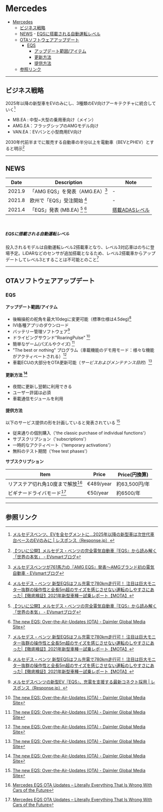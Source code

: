 # Mercedes


<!-- @import "[TOC]" {cmd="toc" depthFrom=1 depthTo=6 orderedList=false} -->

<!-- code_chunk_output -->

- [Mercedes](#mercedes)
  - [ビジネス戦略](#ビジネス戦略)
  - [NEWS](#news)
        - [EQSに搭載される自動運転レベル](#eqsに搭載される自動運転レベル)
  - [OTAソフトウェアアップデート](#otaソフトウェアアップデート)
    - [EQS](#eqs)
      - [アップデート範囲/アイテム](#アップデート範囲アイテム)
      - [更新方法 ](#更新方法-n4)
      - [提供方法](#提供方法)
  - [参照リンク](#参照リンク)

<!-- /code_chunk_output -->

---

## ビジネス戦略

2025年以降の新型車をEVのみにし、3種類のEV向けアーキテクチャに統合していく[^B1]
- MB.EA : 中型~大型の乗用車向け（メイン）
- AMG.EA：フラッグシップのAMGモデル向け
- VAN.EA：EVバンと小型商用EV向け

2030年代前半までに販売する自動車の半分以上を電動車（BEVとPHEV）とすると明示[^B2]

[^B1]: [メルセデスベンツ、EVを全セグメントに…2025年以降の新型車は次世代車台ベースのEVのみに | レスポンス（Response.jp）](https://response.jp/article/2021/07/26/348017.html)

[^B2]:  [【ついに公開】メルセデス・ベンツの完全電気自動車『EQS』から読み解く「世界の本気」 - EVsmartブログ](https://blog.evsmart.net/mercedes-benz/eqs/mercedes-benz-eqs-specs-revealed/)

---

## NEWS

| Date   | Description                      | Note                                             |
| ------ | -------------------------------- | ------------------------------------------------ |
| 2021.9 | 「AMG EQS」を発表（AMG.EA）[^N3] | -                                                |
| 2021.8 | 欧州で「EQS」受注開始 [^N2]      | -                                                |
| 2021.4 | 「EQS」発表 (MB.EA) [^N1] [^N4]       | [搭載ADASレベル](#EQSに搭載される自動運転レベル) |

<br>

##### EQSに搭載される自動運転レベル

投入されるモデルは自動運転レベル2搭載車となり、レベル3対応車はのちに登場予定。LiDARなどのセンサが追加搭載となるため、レベル2搭載車からアップデートしてレベル3とすることは不可能とのこと[^N2]

[^N1]: [【ついに公開】メルセデス・ベンツの完全電気自動車『EQS』から読み解く「世界の本気」 - EVsmartブログ](https://blog.evsmart.net/mercedes-benz/eqs/mercedes-benz-eqs-specs-revealed/)
[^N2]: [メルセデス・ベンツ 新型EQSはフル充電で780km走行可！ 注目は巨大モニター抜群の操作性と全長5m超のサイズを感じさせない運転のしやすさにあった|【徹底検証】2021年新型車種ー試乗レポート【MOTA】](https://autoc-one.jp/mercedes-benz/s-class/report-5011171/)
[^N3]: [メルセデスベンツが761馬力の『AMG EQS』発表〜AMGブランド初の電気自動車 - EVsmartブログ](https://blog.evsmart.net/mercedes-benz/eqs/2022-mercedes-amg-eqs-revealed/)
[^N4]:[The new EQS: Over-the-Air-Updates (OTA) - Daimler Global Media Site](https://media.daimler.com/marsMediaSite/en/instance/ko/The-new-EQS-Over-the-Air-Updates-OTA.xhtml?oid=49582673)


---

## OTAソフトウェアアップデート

### EQS

#### アップデート範囲/アイテム

- 後輪操舵の舵角を最大10degに変更可能（標準仕様は4.5deg)[^ota1]
- IVI各種アプリのダウンロード
- バッテリー管理ソフトウェア[^ota2]
- ドライビングサウンド"RoaringPulse" [^N4]
- 簡単なゲーム(パズルやクイズ) [^N4]
- "The best or nothing" プログラム（車載機能のデモ用モード：様々な機能がアクティベートされる）[^N4]
- 車載ECUの大部分をOTA更新可能（*サービスおよびメンテナンス目的*）[^N4]

#### 更新方法 [^N4]

- 夜間に更新し翌朝に利用できる
- ユーザー許諾は必須
- 車載通信モジュールを利用

#### 提供方法

以下のサービス提供の形を計画していると発表されている [^N4]

- 従来通りの個別購入（'the classic purchase of individual functions'）
- サブスクリプション（'subscriptions'）
- 一時的なアクティベート（'temporary activations'）
- 無料のテスト期間（'free test phases'）

**サブスクリプション** 

|Item|Price|Price(円換算)|
|---|---|---|
|リアステア切れ角10度まで解放[^ota3]|€489/year|約63,500円/年|
|ビギナードライバモード[^ota3]|€50/year|約6500/年|

[^ota1]: [メルセデス・ベンツ 新型EQSはフル充電で780km走行可！ 注目は巨大モニター抜群の操作性と全長5m超のサイズを感じさせない運転のしやすさにあった|【徹底検証】2021年新型車種ー試乗レポート【MOTA】](https://autoc-one.jp/mercedes-benz/s-class/report-5011171/)
[^ota2]:[メルセデスベンツの新型EV『EQS』、充電を支援する最新コネクト採用 | レスポンス（Response.jp）](https://response.jp/article/2021/04/07/344734.html)
[^ota3]:[Mercedes EQS OTA Updates – Literally Everything That Is Wrong With Cars of the Future](https://www.topspeed.com/cars/car-news/mercedes-eqs-ota-updates-literally-everything-that-is-wrong-with-cars-of-the-future-ar192513.html)
---

## 参照リンク
